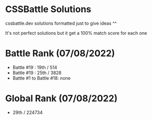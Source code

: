 # CSSBattle Solutions
cssbattle.dev solutions formatted just to give ideas ^^

It's not perfect solutions but it get a 100% match score for each one

# Battle Rank (07/08/2022)
- Battle #19 : 19th / 514
- Battle #19 : 25th / 3828
- Battle #1 to Battle #18: none

# Global Rank (07/08/2022)
- 29th / 224734
